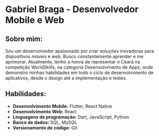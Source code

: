 # **Gabriel Braga** - Desenvolvedor Mobile e Web

## Sobre mim:

Sou um desenvolvedor apaixonado por criar soluções inovadoras para dispositivos móveis e web. Busco constantemente aprender e me aprimorar. Atualmente, tenho a honra de representar o Ceará na competição WorldSkills, na categoria Desenvolvimento de Apps, onde demonstro minhas habilidades em todo o ciclo de desenvolvimento de aplicativos, desde o design até a implementação e testes.

## Habilidades:

- **Desenvolvimento Mobile:** Flutter, React Native
- **Desenvolvimento Web:** React
- **Linguagens de programação:** Dart, JavaScript, Python
- **Banco de dados:** SQL, MySQL
- **Versionamento de código:** Git


<!---
GabBraga01/GabBraga01 is a ✨ special ✨ repository because its `README.md` (this file) appears on your GitHub profile.
You can click the Preview link to take a look at your changes.
--->
